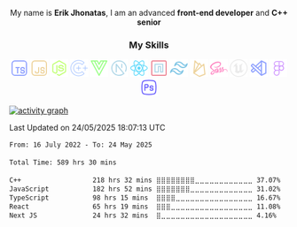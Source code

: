 <div align="center">
  
My name is ****Erik Jhonatas****, I am an advanced ****front-end developer**** and ****C++ senior****
  
###  My Skills

<code><img height="32" width="32" src="/assets/typescript.png" alt="Typescript"/></code>
<code><img height="32" width="32" src="/assets/javascript.png" alt="Javascript"/></code>
<code><img height="32" width="32" src="/assets/node.png" alt="Nodejs"/></code>
<code><img height="32" src="assets/C++.png" alt="C++"/></code>
<code><img height="32" width="32" src="/assets/vue.png" alt="Vue"/></code>
<code><img height="32" width="32" src="/assets/next.png" alt="NextJs"/></code>
<code><img height="32" width="32" src="/assets/react.png" alt="React"/></code>
<code><img height="32" width="32" src="/assets/npm.png" alt="NPM"/></code>
<code><img height="32" width="32" src="/assets/tailwind.png" alt="Tailwind"/></code>
<code><img height="32" width="32" src="/assets/firebase.png" alt="Firebase"/></code>
<code><img height="32" width="32" src="/assets/sass.png" alt="Sass"/></code>
<code><img height="32" width="32" src="/assets/unreal5.png" alt="Unreal"/></code>
<code><img height="32" src="assets/vscode.png" alt="Vscode"/></code>
<code><img height="32" src="assets/figma.png" alt="Figma"/></code>
<code><img height="32" src="assets/photoshop.png" alt="Photoshop"/></code>
</div>

[![activity graph](https://github-readme-activity-graph.vercel.app/graph?username=erlckz&theme=github-dark-dimmed&custom_title=Me%20Activity%20Graph&hide_border=true)](https://github.com/ashutosh00710/github-readme-activity-graph)



 Last Updated on 24/05/2025 18:07:13 UTC
<!--END_SECTION:waka-->


```text
From: 16 July 2022 - To: 24 May 2025

Total Time: 589 hrs 30 mins

C++                  218 hrs 32 mins ⣿⣿⣿⣿⣿⣿⣿⣿⣀⣀⣀⣀⣀⣀⣀⣀⣀⣀⣀⣀ 37.07%
JavaScript           182 hrs 52 mins ⣿⣿⣿⣿⣿⣿⣿⣀⣀⣀⣀⣀⣀⣀⣀⣀⣀⣀⣀⣀ 31.02%
TypeScript           98 hrs 15 mins  ⣿⣿⣿⣿⣀⣀⣀⣀⣀⣀⣀⣀⣀⣀⣀⣀⣀⣀⣀⣀ 16.67%
React                65 hrs 19 mins  ⣿⣿⣿⣀⣀⣀⣀⣀⣀⣀⣀⣀⣀⣀⣀⣀⣀⣀⣀⣀ 11.08%
Next JS              24 hrs 32 mins  ⣿⣀⣀⣀⣀⣀⣀⣀⣀⣀⣀⣀⣀⣀⣀⣀⣀⣀⣀⣀ 4.16%
```

</div>
